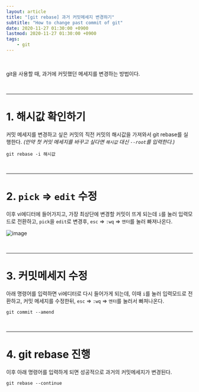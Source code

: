 ```yaml
---
layout: article
title: "[git rebase] 과거 커밋메세지 변경하기"
subtitle: "How to change past commit of git"
date: 2020-11-27 01:30:00 +0900
lastmod: 2020-11-27 01:30:00 +0900
tags: 
    - git
---
```


<br>

git을 사용할 때, 과거에 커밋했던 메세지를 변경하는 방법이다.

<br>

---

# 1. 해시값 확인하기

커밋 메세지를 변경하고 싶은 커밋의 직전 커밋의 해시값을 가져와서 git rebase를 실행한다. *(만약 첫 커밋 메세지를 바꾸고 싶다면 `해시값` 대신 `--root`를 입력한다.)*

```
git rebase -i 해시값
```

<br>

---

# 2. `pick` => `edit` 수정

이후 vi에디터에 들어가지고, 가장 최상단에 변경할 커밋이 뜨게 되는데 `i`를 눌러 입력모드로 전환하고, `pick`을 `edit`로 변경후, `esc` => `:wq` => `엔터`를 눌러 빠져나온다.

![image](https://user-images.githubusercontent.com/59393359/81479254-234bb780-925d-11ea-84ca-7bb64850e1f3.png)

<br>

---

# 3. 커밋메세지 수정

아래 명령어를 입력하면 vi에디터로 다시 들어가게 되는데, 이때 `i`를 눌러 입력모드로 전환하고, 커밋 메세지를 수정한뒤, `esc` => `:wq` => `엔터`를 눌러서 빠져나온다.

```
git commit --amend
```

<br>

---

# 4. git rebase 진행

이후 아래 명령어를 입력하게 되면 성공적으로 과거의 커밋메세지가 변경된다.

```
git rebase --continue
```

<br><br><br><br>